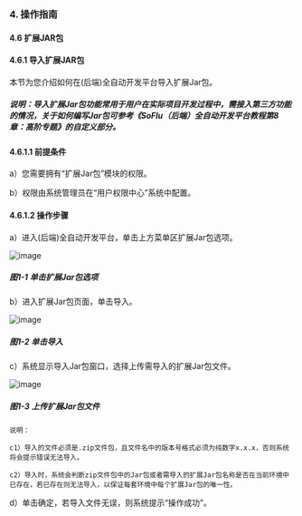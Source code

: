 ### 4. 操作指南

#### 4.6 扩展JAR包

#### 4.6.1 导入扩展JAR包

本节为您介绍如何在(后端)全自动开发平台导入扩展Jar包。

##### 说明：导入扩展Jar包功能常用于用户在实际项目开发过程中，需接入第三方功能的情况，关于如何编写Jar包可参考《SoFlu（后端）全自动开发平台教程第8章：高阶专题》的自定义部分。

#### 4.6.1.1 前提条件

a）您需要拥有“扩展Jar包”模块的权限。

b）权限由系统管理员在“用户权限中心”系统中配置。

#### 4.6.1.2 操作步骤

a）进入(后端)全自动开发平台，单击上方菜单区扩展Jar包选项。

![image](https://user-images.githubusercontent.com/79617492/196908984-eda14266-2177-44e9-b8de-bc0f2dc5ad7e.png)

##### 图1-1 单击扩展Jar包选项

b）进入扩展Jar包页面，单击导入。

![image](https://user-images.githubusercontent.com/79617492/196909033-0133f090-b65b-4e7e-b67a-a86009d018f5.png)

##### 图1-2 单击导入

c）系统显示导入Jar包窗口，选择上传需导入的扩展Jar包文件。

![image](https://user-images.githubusercontent.com/79617492/196909061-ccc23727-19eb-4e6e-9537-bd568897d062.png)

##### 图1-3 上传扩展Jar包文件

```
说明：

c1）导入的文件必须是.zip文件包，且文件名中的版本号格式必须为纯数字x.x.x，否则系统将会提示错误无法导入。

c2）导入时，系统会判断zip文件包中的Jar包或者需导入的扩展Jar包名称是否在当前环境中已存在，若已存在则无法导入，以保证每套环境中每个扩展Jar包的唯一性。
```

d）单击确定，若导入文件无误，则系统提示“操作成功”。
